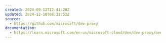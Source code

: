 ```yaml
---
created: 2024-09-12T12:41:20Z
updated: 2024-12-10T08:32:53Z
source:
  - https://github.com/microsoft/dev-proxy
documentation:
  - https://learn.microsoft.com/en-us/microsoft-cloud/dev/dev-proxy/overview
---
```

